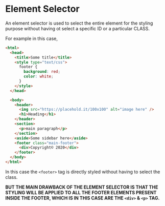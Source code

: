 # Element Selector

An element selector is used to select the entire element for the styling purpose without having ot select a specific ID or a particular CLASS.

For example in this case,

```html
<html>
  <head>
    <title>Some title</title>
    <style type="text/css">
      footer {
        background: red;
        color: white;
      }
    </style>
  </head>

  <body>
    <header>
      <img src="https://placehold.it/100x100" alt="image here" />
      <h1>Heading</h1>
    </header>
    <section>
      <p>main paragraph</p>
    </section>
    <aside>Some sidebar here</aside>
    <footer class="main-footer">
      <div>Copyright© 2020</div>
    </footer>
  </body>
</html>
```

In this case the `<footer>` tag is directly styled without having to select the class.

**BUT THE MAIN DRAWBACK OF THE ELEMENT SELECTOR IS THAT THE STYLING WILL BE APPLIED TO ALL THE FOOTER ELEMENTS PRESENT INSIDE THE FOOTER, WHICH IS IN THIS CASE ARE THE `<div>` & `<p>` TAG.**
